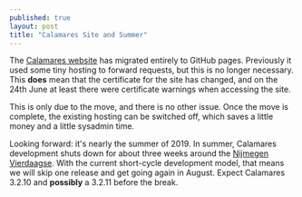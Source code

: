 ```yaml
---
published: true
layout: post
title: "Calamares Site and Summer"
---
```

The [Calamares website](https://calamares.io/) has migrated entirely
to GitHub pages. Previously it used some tiny hosting to forward
requests, but this is no longer necessary. This **does** mean that
the certificate for the site has changed, and on the 24th June at
least there were certificate warnings when accessing the site.

This is only due to the move, and there is no other issue. Once the
move is complete, the existing hosting can be switched off, which
saves a little money and a little sysadmin time.

Looking forward: it's nearly the summer of 2019. In summer, Calamares
development shuts down for about three weeks around the
[Nijmegen Vierdaagse](https://www.4daagse.nl/en/). With the
current short-cycle development model, that means we will
skip one release and get going again in August. Expect
Calamares 3.2.10 and **possibly** a 3.2.11 before the break.
